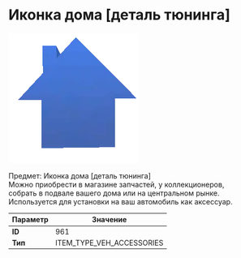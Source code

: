 # Иконка дома [деталь тюнинга]

![Item Image](../img/961.webp?raw=true)

Предмет: Иконка дома [деталь тюнинга]<br>Можно приобрести в магазине запчастей, у коллекционеров,<br>собрать в подвале вашего дома или на центральном рынке.<br>Используется для установки на ваш автомобиль как аксессуар.


| Параметр | Значение |
|----------|----------|
| **ID** | 961 |
| **Тип** | ITEM_TYPE_VEH_ACCESSORIES |

